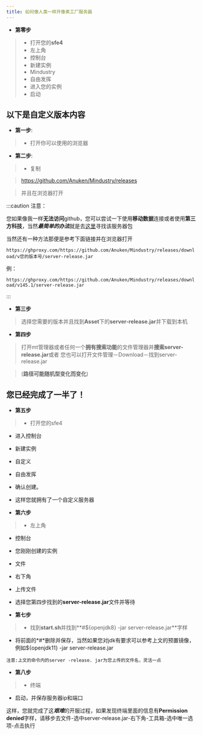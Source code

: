 ```yaml
---
title: 如何像人类一样开像素工厂服务器
---
```


- **第零步**

> - 打开您的**sfe4**
> - 左上角
> - 控制台
> - 新建实例
> - Mindustry
> - 自由发挥
> - 进入您的实例
> - 启动

以下是自定义版本内容
------
- **第一步**:

> - 打开你可以使用的浏览器

- **第二步**:

> - 复制

 > https://github.com/Anuken/Mindustry/releases

> 并且在浏览器打开

:::caution  注意：

您如果像我一样**无法访问**github，您可以尝试一下使用**移动数据**连接或者使用**第三方科技**，当然***最简单的办法***就是去[这里](https://www.baidu.com)寻找该服务器包

当然还有一种方法那便是参考下面链接并在浏览器打开

`https://ghproxy.com/https://github.com/Anuken/Mindustry/releases/download/v您的版本号/server-release.jar`

例：

`https://ghproxy.com/https://github.com/Anuken/Mindustry/releases/download/v145.1/server-release.jar`

:::

- **第三步**

> 选择您需要的版本并且找到**Asset**下的**server-release.jar**并下载到本机

- **第四步**

> 打开mt管理器或者任何一个**拥有搜索功能**的文件管理器并**搜索server-release.jar**或者 您也可以打开文件管理－Download－找到server-release.jar

>(**路径可能随机型变化而变化**)

您已经完成了一半了！
------
- **第五步**

> - 打开您的sfe4
- 进入控制台
- 新建实例
- 自定义
- 自由发挥
- 确认创建。
- 这样您就拥有了一个自定义服务器

- **第六步**

> - 左上角
- 控制台
- 您刚刚创建的实例
- 文件
- 右下角
- 上传文件
- 选择您第四步找到的**server-release.jar**文件并等待

- **第七步**

> - 找到**start.sh**并找到**#${openjdk8} -jar server-release.jar**字样
- 将前面的*#*删除并保存，当然如果您对jdk有要求可以参考上文的预置镜像，例如${openjdk11} -jar server-release.jar
```
注意:上文的命令内的server -release. jar为您上传的文件名，灵活一点
```

- **第八步**

> - 终端
- 启动，并保存服务器ip和端口

这样，您就完成了这***艰难***的开服过程，如果发现终端里面的信息有**Permission denied**字样，请移步去文件-选中server-release.jar-右下角-工具箱-选中唯一选项-点击执行
